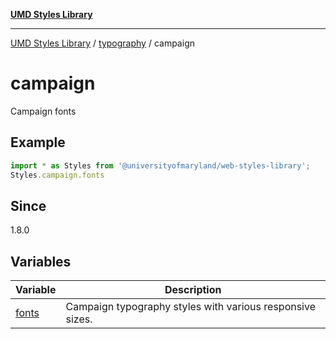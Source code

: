 [**UMD Styles Library**](../../../README.md)

***

[UMD Styles Library](../../../README.md) / [typography](../../README.md) / campaign

# campaign

Campaign fonts

## Example

```typescript
import * as Styles from '@universityofmaryland/web-styles-library';
Styles.campaign.fonts
```

## Since

1.8.0

## Variables

| Variable | Description |
| ------ | ------ |
| [fonts](variables/fonts.md) | Campaign typography styles with various responsive sizes. |
